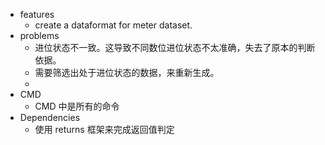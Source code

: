 - features
	- create a dataformat for meter dataset.
- problems
	- 进位状态不一致。这导致不同数位进位状态不太准确，失去了原本的判断依据。
	- 需要筛选出处于进位状态的数据，来重新生成。
	-
- CMD
    - CMD 中是所有的命令
- Dependencies
    - 使用 returns 框架来完成返回值判定
